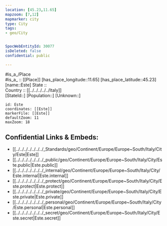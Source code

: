 ```yaml
---
location: [45.23,11.65] 
mapzoom: [7,12] 
mapmarker: city 
type: City
tags:
- geo/City


SpocWebEntityId: 30077
isDeleted: false
confidential: public

---
```

#is_a_/Place  
#is_a_ :: [[Place]] 
[has_place_longitude::11.65] 
[has_place_latitude::45.23] 
[name::Este] 
State ::  
Country :: [[../../../../../Italy]]  
[StateId::] 
[Population::] 
[Unknown::] 


```leaflet
id: Este
coordinates: [[Este]] 
markerFile: [[Este]] 
defaultZoom: 11 
maxZoom: 18
```


## Confidential Links & Embeds: 
- [[../../../../../../../_Standards/geo/Continent/Europe/Europe~South/Italy/City/Este|Este]] 
- [[../../../../../../../_public/geo/Continent/Europe/Europe~South/Italy/City/Este.public|Este.public]] 
- [[../../../../../../../_internal/geo/Continent/Europe/Europe~South/Italy/City/Este.internal|Este.internal]] 
- [[../../../../../../../_protect/geo/Continent/Europe/Europe~South/Italy/City/Este.protect|Este.protect]] 
- [[../../../../../../../_private/geo/Continent/Europe/Europe~South/Italy/City/Este.private|Este.private]] 
- [[../../../../../../../_personal/geo/Continent/Europe/Europe~South/Italy/City/Este.personal|Este.personal]] 
- [[../../../../../../../_secret/geo/Continent/Europe/Europe~South/Italy/City/Este.secret|Este.secret]] 
